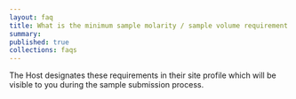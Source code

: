 ```yaml
---
layout: faq
title: What is the minimum sample molarity / sample volume requirement for sequencing?
summary:
published: true
collections: faqs
---
```


The Host designates these requirements in their site profile which will be visible to you during the sample submission process.
